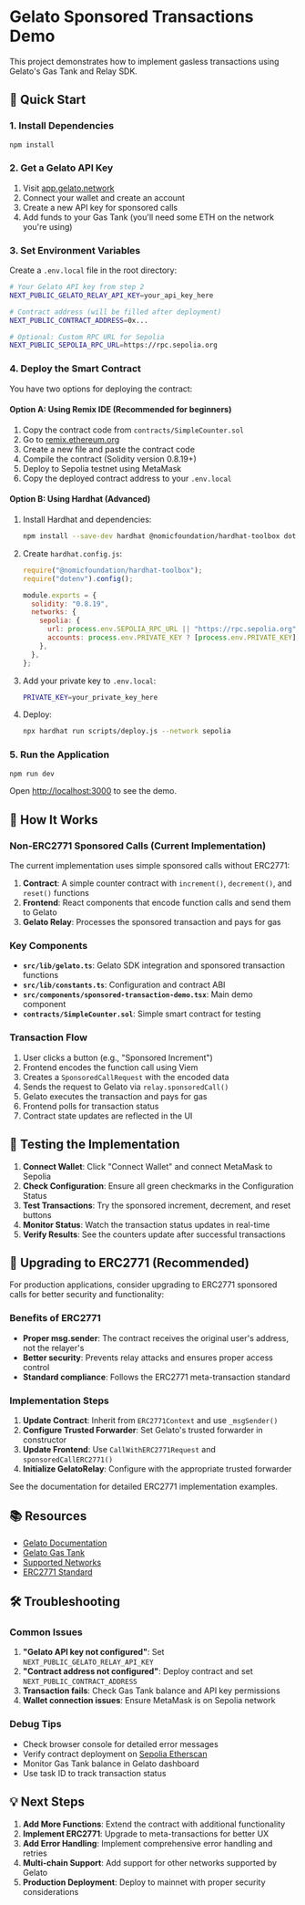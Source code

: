 # Gelato Sponsored Transactions Demo

This project demonstrates how to implement gasless transactions using Gelato's Gas Tank and Relay SDK.

## 🚀 Quick Start

### 1. Install Dependencies

```bash
npm install
```

### 2. Get a Gelato API Key

1. Visit [app.gelato.network](https://app.gelato.network/)
2. Connect your wallet and create an account
3. Create a new API key for sponsored calls
4. Add funds to your Gas Tank (you'll need some ETH on the network you're using)

### 3. Set Environment Variables

Create a `.env.local` file in the root directory:

```bash
# Your Gelato API key from step 2
NEXT_PUBLIC_GELATO_RELAY_API_KEY=your_api_key_here

# Contract address (will be filled after deployment)
NEXT_PUBLIC_CONTRACT_ADDRESS=0x...

# Optional: Custom RPC URL for Sepolia
NEXT_PUBLIC_SEPOLIA_RPC_URL=https://rpc.sepolia.org
```

### 4. Deploy the Smart Contract

You have two options for deploying the contract:

#### Option A: Using Remix IDE (Recommended for beginners)

1. Copy the contract code from `contracts/SimpleCounter.sol`
2. Go to [remix.ethereum.org](https://remix.ethereum.org/)
3. Create a new file and paste the contract code
4. Compile the contract (Solidity version 0.8.19+)
5. Deploy to Sepolia testnet using MetaMask
6. Copy the deployed contract address to your `.env.local`

#### Option B: Using Hardhat (Advanced)

1. Install Hardhat and dependencies:
   ```bash
   npm install --save-dev hardhat @nomicfoundation/hardhat-toolbox dotenv
   ```

2. Create `hardhat.config.js`:
   ```javascript
   require("@nomicfoundation/hardhat-toolbox");
   require("dotenv").config();

   module.exports = {
     solidity: "0.8.19",
     networks: {
       sepolia: {
         url: process.env.SEPOLIA_RPC_URL || "https://rpc.sepolia.org",
         accounts: process.env.PRIVATE_KEY ? [process.env.PRIVATE_KEY] : [],
       },
     },
   };
   ```

3. Add your private key to `.env.local`:
   ```bash
   PRIVATE_KEY=your_private_key_here
   ```

4. Deploy:
   ```bash
   npx hardhat run scripts/deploy.js --network sepolia
   ```

### 5. Run the Application

```bash
npm run dev
```

Open [http://localhost:3000](http://localhost:3000) to see the demo.

## 🔧 How It Works

### Non-ERC2771 Sponsored Calls (Current Implementation)

The current implementation uses simple sponsored calls without ERC2771:

1. **Contract**: A simple counter contract with `increment()`, `decrement()`, and `reset()` functions
2. **Frontend**: React components that encode function calls and send them to Gelato
3. **Gelato Relay**: Processes the sponsored transaction and pays for gas

### Key Components

- **`src/lib/gelato.ts`**: Gelato SDK integration and sponsored transaction functions
- **`src/lib/constants.ts`**: Configuration and contract ABI
- **`src/components/sponsored-transaction-demo.tsx`**: Main demo component
- **`contracts/SimpleCounter.sol`**: Simple smart contract for testing

### Transaction Flow

1. User clicks a button (e.g., "Sponsored Increment")
2. Frontend encodes the function call using Viem
3. Creates a `SponsoredCallRequest` with the encoded data
4. Sends the request to Gelato via `relay.sponsoredCall()`
5. Gelato executes the transaction and pays for gas
6. Frontend polls for transaction status
7. Contract state updates are reflected in the UI

## 🎯 Testing the Implementation

1. **Connect Wallet**: Click "Connect Wallet" and connect MetaMask to Sepolia
2. **Check Configuration**: Ensure all green checkmarks in the Configuration Status
3. **Test Transactions**: Try the sponsored increment, decrement, and reset buttons
4. **Monitor Status**: Watch the transaction status updates in real-time
5. **Verify Results**: See the counters update after successful transactions

## 🔄 Upgrading to ERC2771 (Recommended)

For production applications, consider upgrading to ERC2771 sponsored calls for better security and functionality:

### Benefits of ERC2771
- **Proper msg.sender**: The contract receives the original user's address, not the relayer's
- **Better security**: Prevents relay attacks and ensures proper access control
- **Standard compliance**: Follows the ERC2771 meta-transaction standard

### Implementation Steps

1. **Update Contract**: Inherit from `ERC2771Context` and use `_msgSender()`
2. **Configure Trusted Forwarder**: Set Gelato's trusted forwarder in constructor
3. **Update Frontend**: Use `CallWithERC2771Request` and `sponsoredCallERC2771()`
4. **Initialize GelatoRelay**: Configure with the appropriate trusted forwarder

See the documentation for detailed ERC2771 implementation examples.

## 📚 Resources

- [Gelato Documentation](https://docs.gelato.network/)
- [Gelato Gas Tank](https://docs.gelato.network/developer-services/relay/gas-tank)
- [Supported Networks](https://docs.gelato.network/developer-services/relay/supported-networks)
- [ERC2771 Standard](https://eips.ethereum.org/EIPS/eip-2771)

## 🛠 Troubleshooting

### Common Issues

1. **"Gelato API key not configured"**: Set `NEXT_PUBLIC_GELATO_RELAY_API_KEY`
2. **"Contract address not configured"**: Deploy contract and set `NEXT_PUBLIC_CONTRACT_ADDRESS`
3. **Transaction fails**: Check Gas Tank balance and API key permissions
4. **Wallet connection issues**: Ensure MetaMask is on Sepolia network

### Debug Tips

- Check browser console for detailed error messages
- Verify contract deployment on [Sepolia Etherscan](https://sepolia.etherscan.io/)
- Monitor Gas Tank balance in Gelato dashboard
- Use task ID to track transaction status

## 💡 Next Steps

1. **Add More Functions**: Extend the contract with additional functionality
2. **Implement ERC2771**: Upgrade to meta-transactions for better UX
3. **Add Error Handling**: Implement comprehensive error handling and retries
4. **Multi-chain Support**: Add support for other networks supported by Gelato
5. **Production Deployment**: Deploy to mainnet with proper security considerations